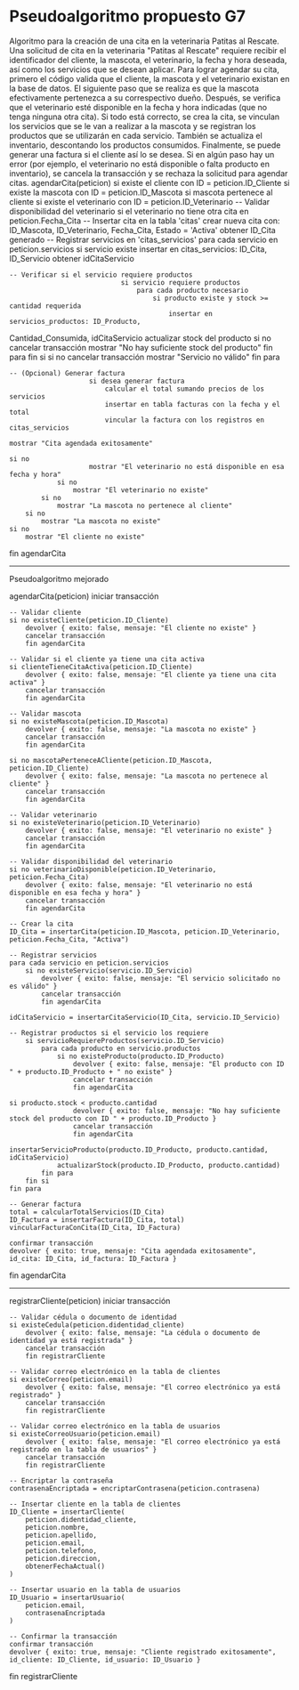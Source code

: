 # Pseudoalgoritmo propuesto G7

Algoritmo para la creación de una cita en la veterinaria Patitas al Rescate.
Una solicitud de cita en la veterinaria "Patitas al Rescate" requiere recibir el
identificador del cliente, la mascota, el veterinario, la fecha y hora deseada, así
como los servicios que se desean aplicar.
Para lograr agendar su cita, primero el código valida que el cliente, la mascota y
el veterinario existan en la base de datos. El siguiente paso que se realiza es que
la mascota efectivamente pertenezca a su correspectivo dueño.
Después, se verifica que el veterinario esté disponible en la fecha y hora
indicadas (que no tenga ninguna otra cita).
Si todo está correcto, se crea la cita, se vinculan los servicios que se le van a
realizar a la mascota y se registran los productos que se utilizarán en cada
servicio.
También se actualiza el inventario, descontando los productos consumidos.
Finalmente, se puede generar una factura si el cliente así lo se desea.
Si en algún paso hay un error (por ejemplo, el veterinario no está disponible o
falta producto en inventario), se cancela la transacción y se rechaza la solicitud
para agendar citas.
agendarCita(peticion)
si existe el cliente con ID = peticion.ID_Cliente
si existe la mascota con ID = peticion.ID_Mascota
si mascota pertenece al cliente
si existe el veterinario con ID = peticion.ID_Veterinario -- Validar disponibilidad del veterinario
si el veterinario no tiene otra cita en peticion.Fecha_Cita -- Insertar cita en la tabla 'citas'
crear nueva cita con: ID_Mascota, ID_Veterinario, Fecha_Cita,
Estado = 'Activa'
obtener ID_Cita generado -- Registrar servicios en 'citas_servicios'
para cada servicio en peticion.servicios
si servicio existe
                                insertar en citas_servicios: ID_Cita, ID_Servicio
                                obtener idCitaServicio

    -- Verificar si el servicio requiere productos
                                si servicio requiere productos
                                    para cada producto necesario
                                        si producto existe y stock >= cantidad requerida
                                            insertar en servicios_productos: ID_Producto,
Cantidad_Consumida, idCitaServicio
                                            actualizar stock del producto
                                        si no
                                            cancelar transacción
                                            mostrar "No hay suficiente stock del producto"
                                    fin para
                                fin si
                            si no
                                cancelar transacción
                                mostrar "Servicio no válido"
                        fin para

    -- (Opcional) Generar factura
                        si desea generar factura
                            calcular el total sumando precios de los servicios
                            insertar en tabla facturas con la fecha y el total
                            vincular la factura con los registros en citas_servicios

    mostrar "Cita agendada exitosamente"

    si no
                        mostrar "El veterinario no está disponible en esa fecha y hora"
                si no
                    mostrar "El veterinario no existe"
            si no
                mostrar "La mascota no pertenece al cliente"
        si no
            mostrar "La mascota no existe"
    si no
        mostrar "El cliente no existe"

fin agendarCita

---

Pseudoalgoritmo mejorado


agendarCita(peticion)
    iniciar transacción

    -- Validar cliente
    si no existeCliente(peticion.ID_Cliente)
        devolver { exito: false, mensaje: "El cliente no existe" }
        cancelar transacción
        fin agendarCita

    -- Validar si el cliente ya tiene una cita activa
    si clienteTieneCitaActiva(peticion.ID_Cliente)
        devolver { exito: false, mensaje: "El cliente ya tiene una cita activa" }
        cancelar transacción
        fin agendarCita

    -- Validar mascota
    si no existeMascota(peticion.ID_Mascota)
        devolver { exito: false, mensaje: "La mascota no existe" }
        cancelar transacción
        fin agendarCita

    si no mascotaPerteneceACliente(peticion.ID_Mascota, peticion.ID_Cliente)
        devolver { exito: false, mensaje: "La mascota no pertenece al cliente" }
        cancelar transacción
        fin agendarCita

    -- Validar veterinario
    si no existeVeterinario(peticion.ID_Veterinario)
        devolver { exito: false, mensaje: "El veterinario no existe" }
        cancelar transacción
        fin agendarCita

    -- Validar disponibilidad del veterinario
    si no veterinarioDisponible(peticion.ID_Veterinario, peticion.Fecha_Cita)
        devolver { exito: false, mensaje: "El veterinario no está disponible en esa fecha y hora" }
        cancelar transacción
        fin agendarCita

    -- Crear la cita
    ID_Cita = insertarCita(peticion.ID_Mascota, peticion.ID_Veterinario, peticion.Fecha_Cita, "Activa")

    -- Registrar servicios
    para cada servicio en peticion.servicios
        si no existeServicio(servicio.ID_Servicio)
            devolver { exito: false, mensaje: "El servicio solicitado no es válido" }
            cancelar transacción
            fin agendarCita

    idCitaServicio = insertarCitaServicio(ID_Cita, servicio.ID_Servicio)

    -- Registrar productos si el servicio los requiere
        si servicioRequiereProductos(servicio.ID_Servicio)
            para cada producto en servicio.productos
                si no existeProducto(producto.ID_Producto)
                    devolver { exito: false, mensaje: "El producto con ID " + producto.ID_Producto + " no existe" }
                    cancelar transacción
                    fin agendarCita

    si producto.stock < producto.cantidad
                    devolver { exito: false, mensaje: "No hay suficiente stock del producto con ID " + producto.ID_Producto }
                    cancelar transacción
                    fin agendarCita

    insertarServicioProducto(producto.ID_Producto, producto.cantidad, idCitaServicio)
                actualizarStock(producto.ID_Producto, producto.cantidad)
            fin para
        fin si
    fin para

    -- Generar factura
    total = calcularTotalServicios(ID_Cita)
    ID_Factura = insertarFactura(ID_Cita, total)
    vincularFacturaConCita(ID_Cita, ID_Factura)

    confirmar transacción
    devolver { exito: true, mensaje: "Cita agendada exitosamente", id_cita: ID_Cita, id_factura: ID_Factura }
fin agendarCita


---


registrarCliente(peticion)
    iniciar transacción

    -- Validar cédula o documento de identidad
    si existeCedula(peticion.didentidad_cliente)
        devolver { exito: false, mensaje: "La cédula o documento de identidad ya está registrada" }
        cancelar transacción
        fin registrarCliente

    -- Validar correo electrónico en la tabla de clientes
    si existeCorreo(peticion.email)
        devolver { exito: false, mensaje: "El correo electrónico ya está registrado" }
        cancelar transacción
        fin registrarCliente

    -- Validar correo electrónico en la tabla de usuarios
    si existeCorreoUsuario(peticion.email)
        devolver { exito: false, mensaje: "El correo electrónico ya está registrado en la tabla de usuarios" }
        cancelar transacción
        fin registrarCliente

    -- Encriptar la contraseña
    contrasenaEncriptada = encriptarContrasena(peticion.contrasena)

    -- Insertar cliente en la tabla de clientes
    ID_Cliente = insertarCliente(
        peticion.didentidad_cliente,
        peticion.nombre,
        peticion.apellido,
        peticion.email,
        peticion.telefono,
        peticion.direccion,
        obtenerFechaActual()
    )

    -- Insertar usuario en la tabla de usuarios
    ID_Usuario = insertarUsuario(
        peticion.email,
        contrasenaEncriptada
    )

    -- Confirmar la transacción
    confirmar transacción
    devolver { exito: true, mensaje: "Cliente registrado exitosamente", id_cliente: ID_Cliente, id_usuario: ID_Usuario }
fin registrarCliente
